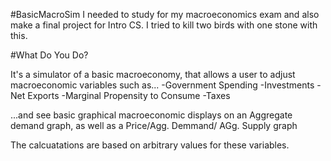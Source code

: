 #BasicMacroSim 
I needed to study for my macroeconomics exam and also make a final project for Intro CS. I tried to kill two birds with one stone with this.

#What Do You Do?

It's a simulator of a basic macroeconomy, that allows a user to adjust macroeconomic variables such as... -Government Spending -Investments -Net Exports -Marginal Propensity to Consume -Taxes

...and see basic graphical macroeconomic displays on an Aggregate demand graph, as well as a Price/Agg. Demmand/ AGg. Supply graph

The calcuatations are based on arbitrary values for these variables.

